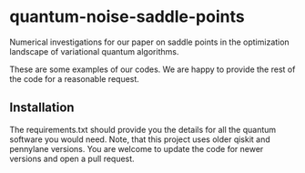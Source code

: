 # quantum-noise-saddle-points
Numerical investigations for our paper on saddle points in the optimization landscape of variational quantum algorithms.

These are some examples of our codes. We are happy to provide the rest of the code for a reasonable request.

## Installation
The requirements.txt should provide you the details for all the quantum software you would need. Note, that this project uses older qiskit and pennylane versions. You are welcome to update the code for newer versions and open a pull request.

